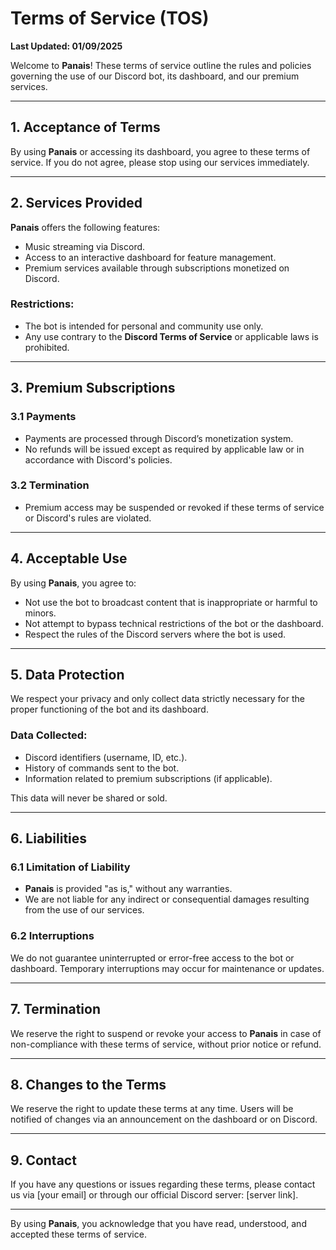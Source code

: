 # Terms of Service (TOS)

**Last Updated: 01/09/2025**

Welcome to **Panais**! These terms of service outline the rules and policies governing the use of our Discord bot, its dashboard, and our premium services.

---

## 1. **Acceptance of Terms**
By using **Panais** or accessing its dashboard, you agree to these terms of service. If you do not agree, please stop using our services immediately.

---

## 2. **Services Provided**
**Panais** offers the following features:  
- Music streaming via Discord.  
- Access to an interactive dashboard for feature management.  
- Premium services available through subscriptions monetized on Discord.

### Restrictions:
- The bot is intended for personal and community use only.  
- Any use contrary to the **Discord Terms of Service** or applicable laws is prohibited.  

---

## 3. **Premium Subscriptions**

### 3.1 Payments
- Payments are processed through Discord’s monetization system.  
- No refunds will be issued except as required by applicable law or in accordance with Discord's policies.

### 3.2 Termination
- Premium access may be suspended or revoked if these terms of service or Discord's rules are violated.  

---

## 4. **Acceptable Use**
By using **Panais**, you agree to:  
- Not use the bot to broadcast content that is inappropriate or harmful to minors.  
- Not attempt to bypass technical restrictions of the bot or the dashboard.  
- Respect the rules of the Discord servers where the bot is used.  

---

## 5. **Data Protection**
We respect your privacy and only collect data strictly necessary for the proper functioning of the bot and its dashboard.

### Data Collected:
- Discord identifiers (username, ID, etc.).  
- History of commands sent to the bot.  
- Information related to premium subscriptions (if applicable).  

This data will never be shared or sold.  

---

## 6. **Liabilities**
### 6.1 Limitation of Liability
- **Panais** is provided "as is," without any warranties.  
- We are not liable for any indirect or consequential damages resulting from the use of our services.  

### 6.2 Interruptions
We do not guarantee uninterrupted or error-free access to the bot or dashboard. Temporary interruptions may occur for maintenance or updates.  

---

## 7. **Termination**
We reserve the right to suspend or revoke your access to **Panais** in case of non-compliance with these terms of service, without prior notice or refund.

---

## 8. **Changes to the Terms**
We reserve the right to update these terms at any time. Users will be notified of changes via an announcement on the dashboard or on Discord.

---

## 9. **Contact**
If you have any questions or issues regarding these terms, please contact us via [your email] or through our official Discord server: [server link].

---

By using **Panais**, you acknowledge that you have read, understood, and accepted these terms of service.
